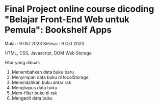 # Final Project online course dicoding "Belajar Front-End Web untuk Pemula": Bookshelf Apps
Mulai   : 9 Okt 2023
Selesai : 9 Okt 2023

HTML, CSS, Javascript, DOM
Web Storage

Fitur yang dibuat:
1. Menambahkan data buku baru
2. Menyimpan data buku di localStorage
3. Memindahkan buku antar rak
4. Menghapus data buku
5. Mem-filter buku di rak
6. Mengedit data buku

